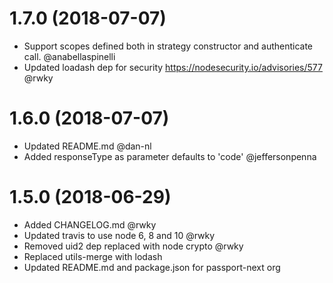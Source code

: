 # 1.7.0 (2018-07-07)

* Support scopes defined both in strategy constructor and authenticate call. @anabellaspinelli
* Updated loadash dep for security https://nodesecurity.io/advisories/577 @rwky

# 1.6.0 (2018-07-07)

* Updated README.md @dan-nl
* Added responseType as parameter defaults to 'code' @jeffersonpenna

# 1.5.0 (2018-06-29)
    
* Added CHANGELOG.md @rwky
* Updated travis to use node 6, 8 and 10 @rwky
* Removed uid2 dep replaced with node crypto @rwky
* Replaced utils-merge with lodash
* Updated README.md and package.json for passport-next org

